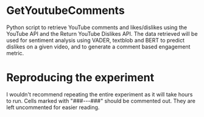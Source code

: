 # GetYoutubeComments

Python script to retrieve YouTube comments and likes/dislikes using the YouTube API and the Return YouTube Dislikes API. The data retrieved will be used for sentiment analysis using VADER, textblob and BERT to predict dislikes on a given video, and to generate a comment based engagement metric.

# Reproducing the experiment

I wouldn't recommend repeating the entire experiment as it will take hours to run. Cells marked with "###---###" should be commented out. They are left uncommented for easier reading.
